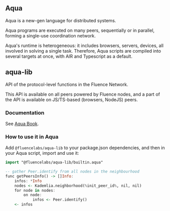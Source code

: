 ## Aqua
Aqua is a new-gen language for distributed systems.

Aqua programs are executed on many peers, sequentially
or in parallel, forming a single-use coordination network.

Aqua's runtime is heterogeneous: it includes browsers, servers, devices, all involved in solving a single task.
Therefore, Aqua scripts are compiled into several targets at once, with AIR and Typescript as a default.

## aqua-lib

API of the protocol-level functions in the Fluence Network.

This API is available on all peers powered by Fluence nodes, and a part of the API is available on JS/TS-based (browsers, NodeJS) peers.

### Documentation
See [Aqua Book](https://doc.fluence.dev/aqua-book/libraries/aqua-lib).

### How to use it in Aqua

Add `@fluencelabs/aqua-lib` to your package.json dependencies, and then in your Aqua script, import and use it:
```haskell
import "@fluencelabs/aqua-lib/builtin.aqua"

-- gather Peer.identify from all nodes in the neighbourhood
func getPeersInfo() -> []Info:
    infos: *Info
    nodes <- Kademlia.neighborhood(%init_peer_id%, nil, nil)
    for node in nodes:
        on node:
            infos <- Peer.identify()
    <- infos
```

